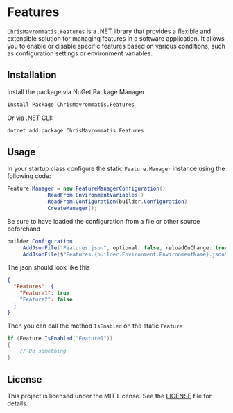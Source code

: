 # Features

`ChrisMavrommatis.Features` is a .NET library that provides a flexible and extensible solution for managing features in a software application. It allows you to enable or disable specific features based on various conditions, such as configuration settings or environment variables.

## Installation

Install the package via NuGet Package Manager
```bash
Install-Package ChrisMavrommatis.Features
```

Or via .NET CLI:
```bash
dotnet add package ChrisMavrommatis.Features
```

## Usage

In your startup class configure the static `Feature.Manager` instance using the following code:

```csharp
Feature.Manager = new FeatureManagerConfiguration()
			.ReadFrom.EnvironmentVariables()
			.ReadFrom.Configuration(builder.Configuration)
			.CreateManager();

```

Be sure to have loaded the configuration from a file or other source beforehand
```csharp
builder.Configuration
	.AddJsonFile("Features.json", optional: false, reloadOnChange: true)
	.AddJsonFile($"Features.{builder.Environment.EnvironmentName}.json", optional: true, reloadOnChange: true);
```

The json should look like this

```json
{
  "Features": {
    "Feature1": true
    "Feature2": false
  }
}
```

Then you  can call the method `IsEnabled` on the static `Feature`
```csharp
if (Feature.IsEnabled("Feature1"))
{
	// Do something
}
```

## License

This project is licensed under the MIT License. See the [LICENSE](LICENSE) file for details.

